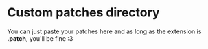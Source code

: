 # Custom patches directory

You can just paste your patches here and as long as the extension is **.patch**, you'll be fine :3
